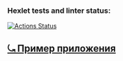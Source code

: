 ### Hexlet tests and linter status:
[![Actions Status](https://github.com/AllegroGH/frontend-project-12/actions/workflows/hexlet-check.yml/badge.svg)](https://github.com/AllegroGH/frontend-project-12/actions)

## [⤿ Пример приложения](https://frontend-project-12-19fr.onrender.com/)